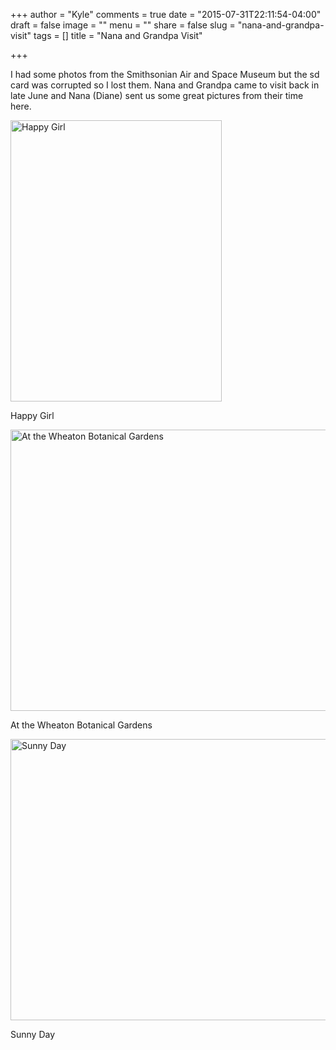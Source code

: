 +++
author = "Kyle"
comments = true
date = "2015-07-31T22:11:54-04:00"
draft = false
image = ""
menu = ""
share = false
slug = "nana-and-grandpa-visit"
tags = []
title = "Nana and Grandpa Visit"

+++

I had some photos from the Smithsonian Air and Space Museum but the sd card was corrupted so I lost them. Nana and Grandpa came to visit back in late June and Nana (Diane) sent us some great pictures from their time here.
<!--more-->

<a href="http://photos.kyleandarica.com/Family/Riley-Marie/20150701-to-20150731/i-2xXnMc7/A" target="_blank">
	<img src="http://photos.kyleandarica.com/Family/Riley-Marie/20150701-to-20150731/i-2xXnMc7/0/M/IMG_3785-M.jpg" alt="Happy Girl" width="338" height="450" />
</a>
<p class="caption">
	Happy Girl
</p>

<a href="http://photos.kyleandarica.com/Family/Riley-Marie/20150701-to-20150731/i-xvSTZgC/A" target="_blank">
	<img src="http://photos.kyleandarica.com/Family/Riley-Marie/20150701-to-20150731/i-xvSTZgC/0/M/IMG_3788-M.jpg" alt="At the Wheaton Botanical Gardens" width="600" height="450" />
</a>
<p class="caption">
	At the Wheaton Botanical Gardens
</p>

<a href="http://photos.kyleandarica.com/Family/Riley-Marie/20150701-to-20150731/i-C2F3f2s/A" target="_blank">
	<img src="http://photos.kyleandarica.com/Family/Riley-Marie/20150701-to-20150731/i-C2F3f2s/0/M/IMG_3790-M.jpg" alt="Sunny Day" width="600" height="450" />
</a>
<p class="caption">
	Sunny Day
</p>